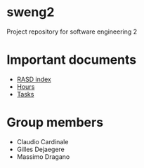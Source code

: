 # sweng2

Project repository for software engineering 2

# Important documents
* [RASD index](RASD/src/index.md)
* [Hours](other/hours.md)
* [Tasks](other/tasks.md)

# Group members
* Claudio Cardinale
* Gilles Dejaegere
* Massimo Dragano

